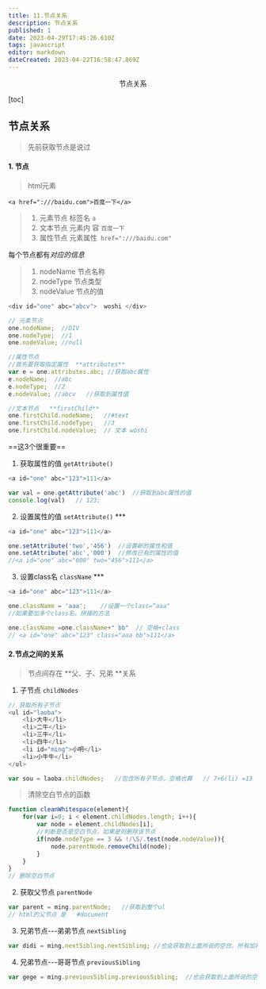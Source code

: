 ```yaml
---
title: 11.节点关系
description: 节点关系
published: 1
date: 2023-04-29T17:45:26.610Z
tags: javascript
editor: markdown
dateCreated: 2023-04-22T16:58:47.869Z
---
```


<center>节点关系</center>

[toc]



## 节点关系

> 先前获取节点是说过

#### 1. 节点

>  html元素

`<a href=":///baidu.com">百度一下</a>`

> 1. 元素节点        标签名  `a`
> 2. 文本节点         元素内 容 `百度一下`
> 3. 属性节点         元素属性` href=":///baidu.com"`

每个节点都有*对应的信息*

>1. nodeName    节点名称
>2. nodeType      节点类型
>3. nodeValue      节点的值

```js
<div id="one" abc="abcv">  woshi </div>

// 元素节点
one.nodeName;  //DIV
one.nodeType;  //1
one.nodeValue; //null 

//属性节点
//首先要获取指定属性  **attributes**
var e = one.attributes.abc; //获取abc属性
e.nodeName;  //abc
e.nodeType;  //2 
e.nodeValue; //abcv   //获取到属性值

//文本节点   **firstChild**
one.firstChild.nodeName;   //#text  
one.firstChild.nodeType;   //3
one.firstChild.nodeValue;  // 文本 woshi
```

==这3个很重要==

1. 获取属性的值 `getAttribute()`

```js
<a id="one" abc="123">111</a>

var val = one.getAttribute('abc')  //获取到abc属性的值
console.log(val)   // 123;
```



2. 设置属性的值 `setAttribute()`  ***

```js
<a id="one" abc="123">111</a>

one.setAttribute('two','456')  //设置新的属性和值
one.setAttribute('abc','000')  //修改已有的属性的值
//<a id="one" abc="000" two="456">111</a>
```



3. 设置class名 `className`  ***

```js
<a id="one" abc="123">111</a>

one.className = 'aaa';    //设置一个class=“aaa"
//如果要加多个class名，拼接的方法

one.className =one.className+" bb"  // 空格+class
// <a id="one" abc="123" class="aaa bb">111</a>
```



#### 2.节点之间的关系

> 节点间存在 **父、子、兄弟 **关系

1. 子节点 `childNodes`

```js
// 获取所有子节点
<ul id="laoba">
    <li>大牛</li>
    <li>二牛</li>
    <li>三牛</li>
    <li>四牛</li>
    <li id="ming">小明</li>
    <li>小牛牛</li>
</ul>

var sou = laoba.childNodes;   //包含所有子节点，空格也算   // 7+6(li) =13
```

> 清除空白节点的函数

```js
function cleanWhitespace(element){
    for(var i=0; i < element.childNodes.length; i++){
        var node = element.childNodes[i];
        //判断是否是空白节点，如果是则删除该节点
        if(node.nodeType == 3 && !/\S/.test(node.nodeValue)){
            node.parentNode.removeChild(node);
        }
    }
}
// 删除空白节点
```



2. 获取父节点 `parentNode`

```js
var parent = ming.parentNode;   //获取到整个ul   
// html的父节点 是   #document
```



3. 兄弟节点---弟弟节点 `nextSibling`    

```js
var didi = ming.nextSibling.nextSibling; //也会获取到上面所说的空白，所有加两个
```



4. 兄弟节点---哥哥节点 `previousSibling`

```js
var gege = ming.previousSibling.previousSibling;  //也会获取到上面所说的空白，所有加两个
```

